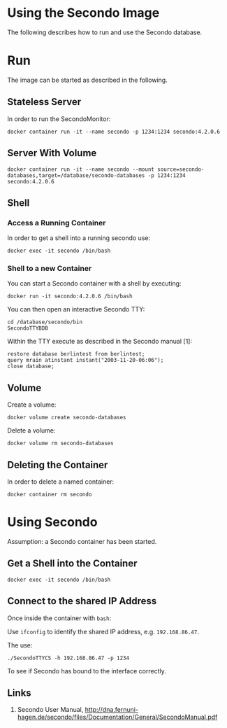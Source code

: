 # Using the Secondo Image

The following describes how to run and use the Secondo database.

# Run

The image can be started as described in the following.

## Stateless Server

In order to run the SecondoMonitor:

    docker container run -it --name secondo -p 1234:1234 secondo:4.2.0.6

## Server With Volume

    docker container run -it --name secondo --mount source=secondo-databases,target=/database/secondo-databases -p 1234:1234 secondo:4.2.0.6

## Shell

### Access a Running Container

In order to get a shell into a running secondo use:

    docker exec -it secondo /bin/bash

### Shell to a new Container

You can start a Secondo container with a shell by executing:

    docker run -it secondo:4.2.0.6 /bin/bash

You can then open an interactive Secondo TTY:
    
    cd /database/secondo/bin
    SecondoTTYBDB

Within the TTY execute as described in the Secondo manual [1]:

    restore database berlintest from berlintest;
    query mrain atinstant instant("2003-11-20-06:06");
    close database;

## Volume

Create a volume:

    docker volume create secondo-databases

Delete a volume:

    docker volume rm secondo-databases

## Deleting the Container

In order to delete a named container:

    docker container rm secondo

# Using Secondo

Assumption: a Secondo container has been started.

## Get a Shell into the Container

    docker exec -it secondo /bin/bash

## Connect to the shared IP Address

Once inside the container with `bash`:

Use `ifconfig` to identify the shared IP address, e.g. `192.168.86.47`.

The use: 

    ./SecondoTTYCS -h 192.168.86.47 -p 1234

To see if Secondo has bound to the interface correctly.

## Links
1. Secondo User Manual, http://dna.fernuni-hagen.de/secondo/files/Documentation/General/SecondoManual.pdf